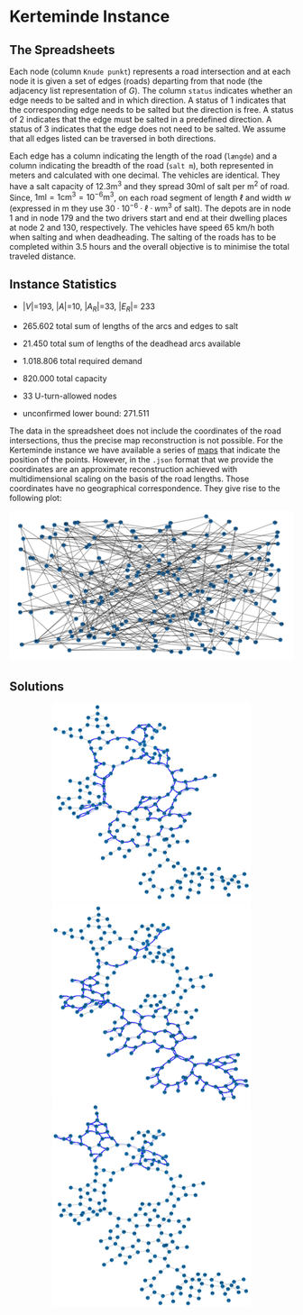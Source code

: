 <!--
SPDX-FileCopyrightText: 2024 Marco Chiarandini <marco@imada.sdu.dk>

SPDX-License-Identifier: CC-BY-SA-4.0
-->

# Kerteminde Instance

## The Spreadsheets

Each node (column `Knude punkt`) represents a road intersection and at each
node it is given a set of edges (roads) departing from that node (the adjacency
list representation of $G$). The
column `status` indicates whether an edge needs to be salted and in
which direction. A status of 1 indicates that the corresponding edge needs to be
salted but the direction is free. A status of 2 indicates that the edge
must be salted in a predefined direction. A status of 3 indicates that
the edge does not need to be salted. We assume that all edges listed can
be traversed in both directions.
<!-- {\mc{I need to ask to the company if this is true.} -->

Each edge has a column indicating the length of the road (`længde`) and a column
indicating the breadth of the road (`salt m`), both represented in meters and
calculated with one decimal.  The vehicles are identical. They have a salt
capacity of $12.3 \mathrm{m}^3$ and they spread $30\textrm{ml}$ of salt per
$\mathrm{m}^2$ of road. Since, $1\textrm{ml} = 1
\mathrm{cm}^3=10^{-6}\mathrm{m^3}$, on each road segment of length $\ell$ and
width $w$ (expressed in $\mathrm{m}$ they use $30\cdot 10^{-6} \cdot \ell \cdot
w\mathrm{m}^3$ of salt). The depots are in node 1 and in node 179 and the two
drivers start and end at their dwelling places at node 2 and 130, respectively.
The vehicles have speed 65 km/h both when salting and when deadheading. The
salting of the roads has to be completed within 3.5 hours and the overall
objective is to minimise the total traveled distance. 

<!-- The drivers visit a depot before returning to their dwelling place with their
vehicles, therefore they start with a full cargo hold of salt and fuel
tanks. The path from the depot to dwelling place does not count in the traveling
time and distance. -->

## Instance Statistics

- $|V|$=193, $|A|$=10, $|A_R|$=33, $|E_R|$= 233
- 265.602 total sum of lengths of the arcs and edges to salt
- 21.450 total sum of lengths of the deadhead arcs available
- 1.018.806 total required demand
- 820.000 total capacity
- 33 U-turn-allowed nodes

- unconfirmed lower bound: 271.511

The data in the spreadsheet does not include the coordinates of the road
intersections, thus the precise map reconstruction is not possible. For the
Kerteminde instance we have available a series of [maps](./maps/) that
indicate the position of the points. However, in the `.json` format that we
provide the coordinates are an approximate reconstruction achieved with
multidimensional scaling on the basis of the road lengths. Those coordinates
have no geographical correspondence. They give rise to the following plot:

<div style="text-align: center;">
<img src="./mds.png" alt="Kerteminde instance">
</div>

## Solutions

<div style="text-align:center;">
<img src="./v1t1.png" alt="Vehicle 1 trip 1" style="max-width:70%;height:auto;">
</div>

<div style="text-align:center;">
<img src="./v2t1.png" alt="Vehicle 2 trip 1" style="max-width:70%;height:auto;">
</div>

<div style="text-align:center;">
<img src="./v2t2.png" alt="Vehicle 2 trip 1" style="max-width:70%;height:auto;">
</div>
